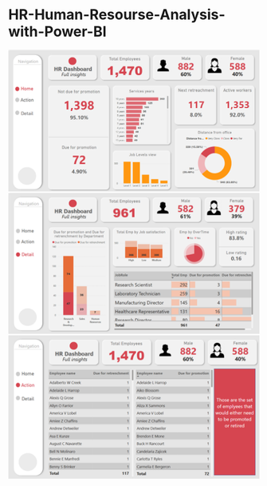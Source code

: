 # HR-Human-Resourse-Analysis-with-Power-BI
![](https://github.com/shiv0602/HR-Human-Resourse-Analysis-with-Power-BI/blob/main/Dashboard%20screenshots/Screenshot%202025-01-27%20082217.png)
![](https://github.com/shiv0602/HR-Human-Resourse-Analysis-with-Power-BI/blob/main/Dashboard%20screenshots/Screenshot%202025-01-27%20082243.png)
![](https://github.com/shiv0602/HR-Human-Resourse-Analysis-with-Power-BI/blob/main/Dashboard%20screenshots/Screenshot%202025-01-27%20082414.png)
